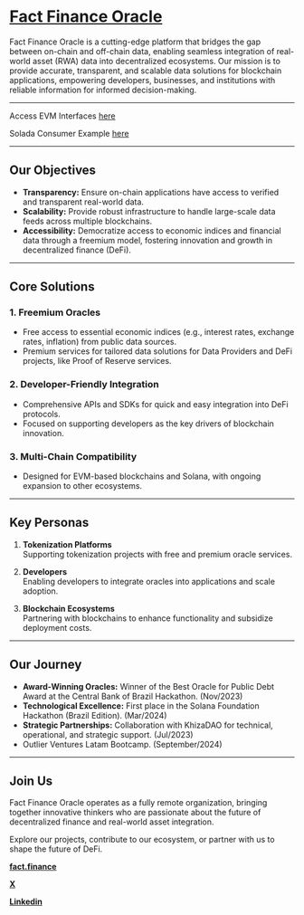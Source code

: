 # [Fact Finance Oracle]()

Fact Finance Oracle is a cutting-edge platform that bridges the gap between on-chain and off-chain data, enabling seamless integration of real-world asset (RWA) data into decentralized ecosystems. Our mission is to provide accurate, transparent, and scalable data solutions for blockchain applications, empowering developers, businesses, and institutions with reliable information for informed decision-making.

---

Access EVM Interfaces [here](https://github.com/FactFinance/FactOracleInterfaces/)

Solada Consumer Example [here](https://github.com/FactFinance/solana-fact-oracle/tree/main/programs/consumer) 

---

## **Our Objectives**

- **Transparency:** Ensure on-chain applications have access to verified and transparent real-world data.
- **Scalability:** Provide robust infrastructure to handle large-scale data feeds across multiple blockchains.
- **Accessibility:** Democratize access to economic indices and financial data through a freemium model, fostering innovation and growth in decentralized finance (DeFi).

---

## **Core Solutions**

### **1. Freemium Oracles**
- Free access to essential economic indices (e.g., interest rates, exchange rates, inflation) from public data sources.
- Premium services for tailored data solutions for Data Providers and DeFi projects, like Proof of Reserve services.

### **2. Developer-Friendly Integration**
- Comprehensive APIs and SDKs for quick and easy integration into DeFi protocols.
- Focused on supporting developers as the key drivers of blockchain innovation.

### **3. Multi-Chain Compatibility**
- Designed for EVM-based blockchains and Solana, with ongoing expansion to other ecosystems.

---

## **Key Personas**

1. **Tokenization Platforms**  
   Supporting tokenization projects with free and premium oracle services.  

2. **Developers**  
   Enabling developers to integrate oracles into applications and scale adoption.  

3. **Blockchain Ecosystems**  
   Partnering with blockchains to enhance functionality and subsidize deployment costs.  

---

## **Our Journey**

- **Award-Winning Oracles:** Winner of the Best Oracle for Public Debt Award at the Central Bank of Brazil Hackathon.  (Nov/2023)
- **Technological Excellence:** First place in the Solana Foundation Hackathon (Brazil Edition).  (Mar/2024) 
- **Strategic Partnerships:** Collaboration with KhizaDAO for technical, operational, and strategic support.  (Jul/2023)
- Outlier Ventures Latam Bootcamp. (September/2024)

---

## **Join Us**
Fact Finance Oracle operates as a fully remote organization, bringing together innovative thinkers who are passionate about the future of decentralized finance and real-world asset integration.  

Explore our projects, contribute to our ecosystem, or partner with us to shape the future of DeFi.  


[**fact.finance**](https://fact.finance) 

[**X**](https://x.com/TheFactOracle)  

[**Linkedin**](https://www.linkedin.com/company/fact-finance-oracle/)  


